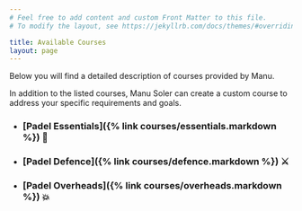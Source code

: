 ```yaml
---
# Feel free to add content and custom Front Matter to this file.
# To modify the layout, see https://jekyllrb.com/docs/themes/#overriding-theme-defaults

title: Available Courses
layout: page
---
```


Below you will find a detailed description of courses provided by Manu.

In addition to the listed courses, Manu Soler can create a custom course to address your specific requirements and goals.   


- ### [Padel Essentials]({% link courses/essentials.markdown %}) 🎯
- ### [Padel Defence]({% link courses/defence.markdown %}) ⚔️
- ### [Padel Overheads]({% link courses/overheads.markdown %}) 💥





